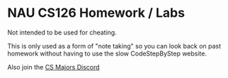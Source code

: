 # NAU CS126 Homework / Labs
Not intended to be used for cheating.

This is only used as a form of "note taking" so you can look back on past homework without having to use the slow CodeStepByStep website.


Also join the [CS Majors Discord](https://discord.gg/invite/Tm3wkC3W8K)
